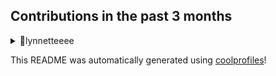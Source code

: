 
## Contributions in the past 3 months

<details>
<summary>🌟lynnetteeee</summary>
Link to repo: https://github.com/lynnetteeee/lynnetteeee

This repository contains a comprehensive guide for using the Github API. It provides step-by-step instructions and code examples for various tasks such as creating repositories, managing issues, and collaborating with other users. Whether you are a beginner or an experienced developer, this guide will help you make the most out of the Github API.

---

The git commits in the "lynnetteeee" repository mainly involve updating the README.md file, improving prompts, adding additional sections to the readme, and fixing bugs. Some commits also involve testing and configuring environment variables for a word cloud feature.
</details>


This README was automatically generated using [coolprofiles](https://github.com/lshaoqin/coolprofiles)!
